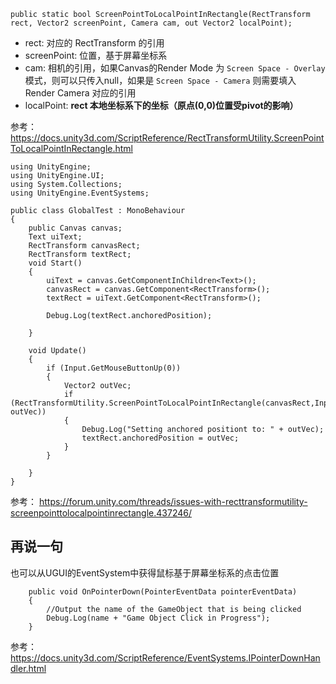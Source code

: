 
```
public static bool ScreenPointToLocalPointInRectangle(RectTransform rect, Vector2 screenPoint, Camera cam, out Vector2 localPoint);
```

 - rect: 对应的 RectTransform 的引用
 - screenPoint: 位置，基于屏幕坐标系
 - cam: 相机的引用，如果Canvas的Render Mode 为 ```Screen Space - Overlay``` 模式，则可以只传入null，如果是 ```Screen Space - Camera``` 则需要填入 Render Camera 对应的引用
 - localPoint: **rect 本地坐标系下的坐标（原点(0,0)位置受pivot的影响）**

参考：
https://docs.unity3d.com/ScriptReference/RectTransformUtility.ScreenPointToLocalPointInRectangle.html

```
using UnityEngine;
using UnityEngine.UI;
using System.Collections;
using UnityEngine.EventSystems;
 
public class GlobalTest : MonoBehaviour
{
    public Canvas canvas;
    Text uiText;
    RectTransform canvasRect;
    RectTransform textRect;
    void Start()
    {
        uiText = canvas.GetComponentInChildren<Text>();
        canvasRect = canvas.GetComponent<RectTransform>();
        textRect = uiText.GetComponent<RectTransform>();
 
        Debug.Log(textRect.anchoredPosition);
 
    }
 
    void Update()
    {
        if (Input.GetMouseButtonUp(0))
        {
            Vector2 outVec;
            if (RectTransformUtility.ScreenPointToLocalPointInRectangle(canvasRect,Input.mousePosition,null,out outVec))
            {
                Debug.Log("Setting anchored positiont to: " + outVec);
                textRect.anchoredPosition = outVec;
            }
        }
 
    }
}
```
参考：
https://forum.unity.com/threads/issues-with-recttransformutility-screenpointtolocalpointinrectangle.437246/

## 再说一句

也可以从UGUI的EventSystem中获得鼠标基于屏幕坐标系的点击位置

```
    public void OnPointerDown(PointerEventData pointerEventData)
    {
        //Output the name of the GameObject that is being clicked
        Debug.Log(name + "Game Object Click in Progress");
    }
```
参考：
https://docs.unity3d.com/ScriptReference/EventSystems.IPointerDownHandler.html


